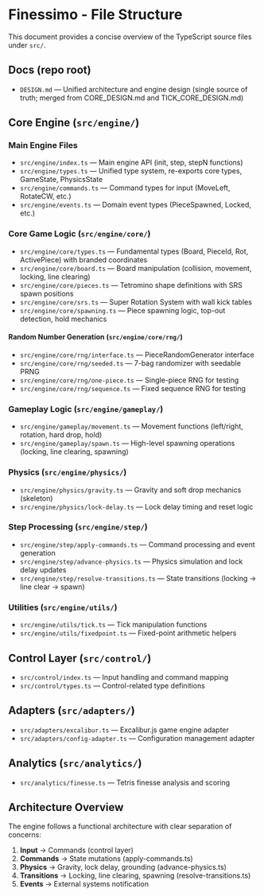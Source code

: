 # Finessimo - File Structure

This document provides a concise overview of the TypeScript source files under `src/`.

## Docs (repo root)

- `DESIGN.md` — Unified architecture and engine design (single source of truth; merged from CORE_DESIGN.md and TICK_CORE_DESIGN.md)

## Core Engine (`src/engine/`)

### Main Engine Files

- `src/engine/index.ts` — Main engine API (init, step, stepN functions)
- `src/engine/types.ts` — Unified type system, re-exports core types, GameState, PhysicsState
- `src/engine/commands.ts` — Command types for input (MoveLeft, RotateCW, etc.)
- `src/engine/events.ts` — Domain event types (PieceSpawned, Locked, etc.)

### Core Game Logic (`src/engine/core/`)

- `src/engine/core/types.ts` — Fundamental types (Board, PieceId, Rot, ActivePiece) with branded coordinates
- `src/engine/core/board.ts` — Board manipulation (collision, movement, locking, line clearing)
- `src/engine/core/pieces.ts` — Tetromino shape definitions with SRS spawn positions
- `src/engine/core/srs.ts` — Super Rotation System with wall kick tables
- `src/engine/core/spawning.ts` — Piece spawning logic, top-out detection, hold mechanics

#### Random Number Generation (`src/engine/core/rng/`)

- `src/engine/core/rng/interface.ts` — PieceRandomGenerator interface
- `src/engine/core/rng/seeded.ts` — 7-bag randomizer with seedable PRNG
- `src/engine/core/rng/one-piece.ts` — Single-piece RNG for testing
- `src/engine/core/rng/sequence.ts` — Fixed sequence RNG for testing

### Gameplay Logic (`src/engine/gameplay/`)

- `src/engine/gameplay/movement.ts` — Movement functions (left/right, rotation, hard drop, hold)
- `src/engine/gameplay/spawn.ts` — High-level spawning operations (locking, line clearing, spawning)

### Physics (`src/engine/physics/`)

- `src/engine/physics/gravity.ts` — Gravity and soft drop mechanics (skeleton)
- `src/engine/physics/lock-delay.ts` — Lock delay timing and reset logic

### Step Processing (`src/engine/step/`)

- `src/engine/step/apply-commands.ts` — Command processing and event generation
- `src/engine/step/advance-physics.ts` — Physics simulation and lock delay updates
- `src/engine/step/resolve-transitions.ts` — State transitions (locking → line clear → spawn)

### Utilities (`src/engine/utils/`)

- `src/engine/utils/tick.ts` — Tick manipulation functions
- `src/engine/utils/fixedpoint.ts` — Fixed-point arithmetic helpers

## Control Layer (`src/control/`)

- `src/control/index.ts` — Input handling and command mapping
- `src/control/types.ts` — Control-related type definitions

## Adapters (`src/adapters/`)

- `src/adapters/excalibur.ts` — Excalibur.js game engine adapter
- `src/adapters/config-adapter.ts` — Configuration management adapter

## Analytics (`src/analytics/`)

- `src/analytics/finesse.ts` — Tetris finesse analysis and scoring

## Architecture Overview

The engine follows a functional architecture with clear separation of concerns:

1. **Input** → Commands (control layer)
2. **Commands** → State mutations (apply-commands.ts)
3. **Physics** → Gravity, lock delay, grounding (advance-physics.ts)
4. **Transitions** → Locking, line clearing, spawning (resolve-transitions.ts)
5. **Events** → External systems notification

